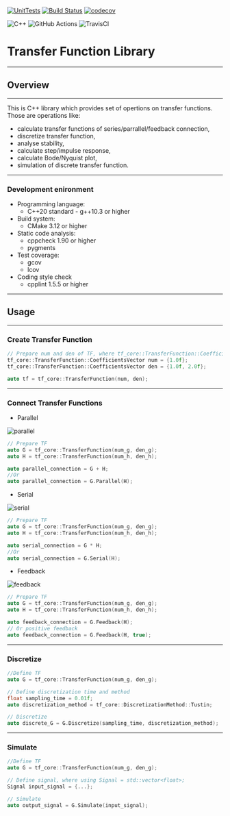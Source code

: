 [![UnitTests](https://github.com/borodziejciesla/transfer_function/actions/workflows/UnitTests.yml/badge.svg)](https://github.com/borodziejciesla/transfer_function/actions/workflows/UnitTests.yml)
[![Build Status](https://app.travis-ci.com/borodziejciesla/transfer_function.svg?branch=main)](https://app.travis-ci.com/borodziejciesla/transfer_function)
[![codecov](https://codecov.io/gh/borodziejciesla/transfer_function/branch/main/graph/badge.svg?token=A1E2F7U1A4)](https://codecov.io/gh/borodziejciesla/transfer_function)

![C++](https://img.shields.io/badge/c++-%2300599C.svg?style=for-the-badge&logo=c%2B%2B&logoColor=white)
![GitHub Actions](https://img.shields.io/badge/githubactions-%232671E5.svg?style=for-the-badge&logo=githubactions&logoColor=white)
![TravisCI](https://img.shields.io/badge/travisci-%232B2F33.svg?style=for-the-badge&logo=travis&logoColor=white)

# Transfer Function Library
***
## Overview
---
This is C++ library which provides set of opertions on transfer functions.
Those are operations like:
  * calculate transfer functions of series/parrallel/feedback connection,
  * discretize transfer function,
  * analyse stability,
  * calculate step/impulse response,
  * calculate Bode/Nyquist plot,
  * simulation of discrete transfer function. 

---
### Development enironment
* Programming language:
  * C++20 standard - g++10.3 or higher
* Build system:
  * CMake 3.12 or higher
* Static code analysis:
  * cppcheck 1.90 or higher
  * pygments
* Test coverage:
  * gcov
  * lcov
* Coding style check
  * cpplint 1.5.5 or higher

***
## Usage
---
### Create Transfer Function
```cpp
// Prepare num and den of TF, where tf_core::TransferFunction::CoefficientsVector = std::vector<float>
tf_core::TransferFunction::CoefficientsVector num = {1.0f};
tf_core::TransferFunction::CoefficientsVector den = {1.0f, 2.0f};

auto tf = tf_core::TransferFunction(num, den);
```
---
### Connect Transfer Functions
* Parallel
 
![parallel](https://user-images.githubusercontent.com/44383270/132103271-ec31b6c7-91a4-4671-a71b-27064fa24d38.PNG)

```cpp
// Prepare TF
auto G = tf_core::TransferFunction(num_g, den_g);
auto H = tf_core::TransferFunction(num_h, den_h);

auto parallel_connection = G + H;
//Or
auto parallel_connection = G.Parallel(H);
```
* Serial

![serial](https://user-images.githubusercontent.com/44383270/132103279-a8f55723-878e-42fc-bc0e-01e899a65bb1.PNG)

```cpp
// Prepare TF
auto G = tf_core::TransferFunction(num_g, den_g);
auto H = tf_core::TransferFunction(num_h, den_h);

auto serial_connection = G * H;
//Or
auto serial_connection = G.Serial(H);
```
* Feedback

![feedback](https://user-images.githubusercontent.com/44383270/132103285-fabc907e-1c9c-470b-bf58-558857f3275e.PNG)

```cpp
// Prepare TF
auto G = tf_core::TransferFunction(num_g, den_g);
auto H = tf_core::TransferFunction(num_h, den_h);

auto feedback_connection = G.Feedback(H);
// Or positive feedback
auto feedback_connection = G.Feedback(H, true);
```
---
### Discretize
```cpp
//Define TF
auto G = tf_core::TransferFunction(num_g, den_g);

// Define discretization time and method
float sampling_time = 0.01f;
auto discretization_method = tf_core::DiscretizationMethod::Tustin;

// Discretize
auto discrete_G = G.Discretize(sampling_time, discretization_method);
```
---
### Simulate
```cpp
//Define TF
auto G = tf_core::TransferFunction(num_g, den_g);

// Define signal, where using Signal = std::vector<float>;
Signal input_signal = {...};

// Simulate
auto output_signal = G.Simulate(input_signal);
```
